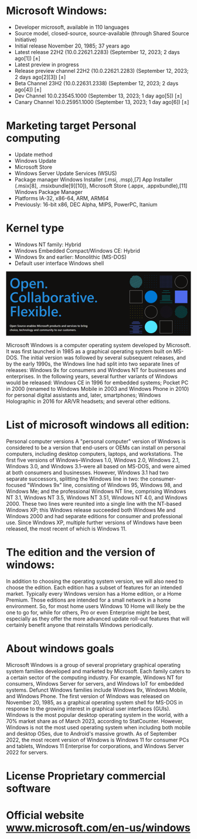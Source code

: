 # Microsoft Windows:
- Developer microsoft, available in	110 languages
- Source model, closed-source, source-available (through Shared Source Initiative)
- Initial release	November 20, 1985; 37 years ago
- Latest release	22H2 (10.0.22621.2283) (September 12, 2023; 2 days ago[1]) [±]
- Latest preview	in progress
- Release preview channel 22H2 (10.0.22621.2283) (September 12, 2023; 2 days ago[2][3]) [±]
- Beta Channel 23H2 (10.0.22631.2338) (September 12, 2023; 2 days ago[4]) [±]
- Dev Channel 10.0.23545.1000 (September 13, 2023; 1 day ago[5]) [±]
- Canary Channel 10.0.25951.1000 (September 13, 2023; 1 day ago[6]) [±]
# Marketing target	Personal computing
- Update method	
- Windows Update
- Microsoft Store
- Windows Server Update Services (WSUS)
- Package manager	Windows Installer (.msi, .msp),[7] App Installer (.msix[8], .msixbundle[9][10]), Microsoft Store (.appx, .appxbundle),[11] Windows Package Manager
- Platforms	IA-32, x86-64, ARM, ARM64
- Previously: 16-bit x86, DEC Alpha, MIPS, PowerPC, Itanium
# Kernel type	
- Windows NT family: Hybrid
- Windows Embedded Compact/Windows CE: Hybrid
- Windows 9x and earlier: Monolithic (MS-DOS)
- Default user interface	Windows shell
  
![Open Source at Microsoft](https://github.com/microsoft/.github/blob/main/images/open-at-microsoft.png)

Microsoft Windows is a computer operating system developed by Microsoft. It was first launched in 1985 as a graphical operating system built on MS-DOS. The initial version was followed by several subsequent releases, and by the early 1990s, the Windows line had split into two separate lines of releases: Windows 9x for consumers and Windows NT for businesses and enterprises. In the following years, several further variants of Windows would be released: Windows CE in 1996 for embedded systems; Pocket PC in 2000 (renamed to Windows Mobile in 2003 and Windows Phone in 2010) for personal digital assistants and, later, smartphones; Windows Holographic in 2016 for AR/VR headsets; and several other editions.

# List of microsoft windows all edition:
Personal computer versions
A "personal computer" version of Windows is considered to be a version that end-users or OEMs can install on personal computers, including desktop computers, laptops, and workstations.
The first five versions of Windows–Windows 1.0, Windows 2.0, Windows 2.1, Windows 3.0, and Windows 3.1–were all based on MS-DOS, and were aimed at both consumers and businesses. However, Windows 3.1 had two separate successors, splitting the Windows line in two: the consumer-focused "Windows 9x" line, consisting of Windows 95, Windows 98, and Windows Me; and the professional Windows NT line, comprising Windows NT 3.1, Windows NT 3.5, Windows NT 3.51, Windows NT 4.0, and Windows 2000. These two lines were reunited into a single line with the NT-based Windows XP; this Windows release succeeded both Windows Me and Windows 2000 and had separate editions for consumer and professional use. Since Windows XP, multiple further versions of Windows have been released, the most recent of which is Windows 11.

# The edition and the version of windows:
In addition to choosing the operating system version, we will also need to choose the edition. Each edition has a subset of features for an intended market. Typically every Windows version has a Home edition, or a Home Premium. Those editions are intended for a small network in a home environment.
So, for most home users Windows 10 Home will likely be the one to go for, while for others, Pro or even Enterprise might be best, especially as they offer the more advanced update roll-out features that will certainly benefit anyone that reinstalls Windows periodically.

# About windows goals
Microsoft Windows is a group of several proprietary graphical operating system families developed and marketed by Microsoft. Each family caters to a certain sector of the computing industry. For example, Windows NT for consumers, Windows Server for servers, and Windows IoT for embedded systems. Defunct Windows families include Windows 9x, Windows Mobile, and Windows Phone.
The first version of Windows was released on November 20, 1985, as a graphical operating system shell for MS-DOS in response to the growing interest in graphical user interfaces (GUIs).
Windows is the most popular desktop operating system in the world, with a 70% market share as of March 2023, according to StatCounter. However, Windows is not the most used operating system when including both mobile and desktop OSes, due to Android's massive growth.
As of September 2022, the most recent version of Windows is Windows 11 for consumer PCs and tablets, Windows 11 Enterprise for corporations, and Windows Server 2022 for servers.

# License	Proprietary commercial software
# Official website	www.microsoft.com/en-us/windows
